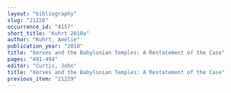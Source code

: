 ```yaml
---
layout: "bibliography"
slug: "21226"
occurrence_id: "4157"
short_title: "Kuhrt 2010a"
author: "Kuhrt, Amélie"
publication_year: "2010"
title: "Xerxes and the Babylonian Temples: A Restatement of the Case"
pages: "491-494"
editor: "Curtis, John"
title: "Xerxes and the Babylonian Temples: A Restatement of the Case"
previous_item: "21229"
---
```

